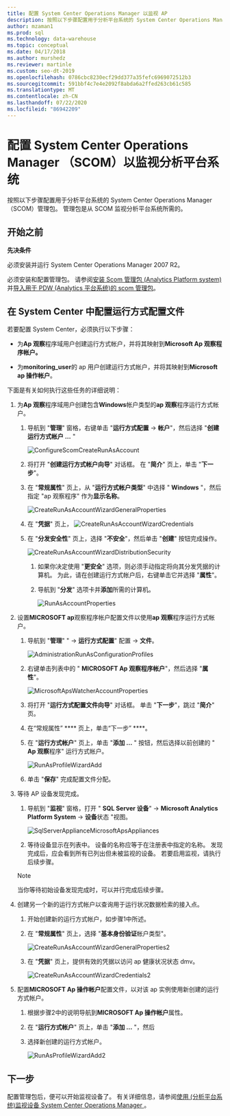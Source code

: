 ```yaml
---
title: 配置 System Center Operations Manager 以监视 AP
description: 按照以下步骤配置用于分析平台系统的 System Center Operations Manager （SCOM）管理包。 管理包是从 SCOM 监视分析平台系统所需的。
author: mzaman1
ms.prod: sql
ms.technology: data-warehouse
ms.topic: conceptual
ms.date: 04/17/2018
ms.author: murshedz
ms.reviewer: martinle
ms.custom: seo-dt-2019
ms.openlocfilehash: 0786cbc8230ecf29dd377a35fefc6969072512b3
ms.sourcegitcommit: 591bbf4c7e4e2092f8abda6a2ffed263cb61c585
ms.translationtype: MT
ms.contentlocale: zh-CN
ms.lasthandoff: 07/22/2020
ms.locfileid: "86942209"
---
```

# <a name="configure-system-center-operations-manager-scom-to-monitor-analytics-platform-system"></a>配置 System Center Operations Manager （SCOM）以监视分析平台系统
按照以下步骤配置用于分析平台系统的 System Center Operations Manager （SCOM）管理包。 管理包是从 SCOM 监视分析平台系统所需的。  
  
## <a name="before-you-begin"></a><a name="BeforeBegin"></a>开始之前  
**先决条件**  
  
必须安装并运行 System Center Operations Manager 2007 R2。  
  
必须安装和配置管理包。 请参阅[安装 Scom 管理包 &#40;Analytics Platform system&#41;](install-the-scom-management-packs.md)并[导入用于 PDW &#40;Analytics 平台系统&#41;的 scom 管理包](import-the-scom-management-pack-for-pdw.md)。  
  
## <a name="configure-run-as-profile-in-system-center"></a><a name="ConfigureRunAsProfile"></a>在 System Center 中配置运行方式配置文件  
若要配置 System Center，必须执行以下步骤：  
  
-   为**Ap 观察**程序域用户创建运行方式帐户，并将其映射到**Microsoft Ap 观察程序帐户。**  
  
-   为**monitoring_user**的 ap 用户创建运行方式帐户，并将其映射到**Microsoft ap 操作帐户**。  
  
下面是有关如何执行这些任务的详细说明：  
  
1.  为**Ap 观察**程序域用户创建包含**Windows**帐户类型的**ap 观察**程序运行方式帐户。  
  
    1.  导航到 "**管理**" 窗格，右键单击 "**运行方式配置**  ->  **帐户**"，然后选择 "**创建运行方式帐户 ...** "  
  
        ![ConfigureScomCreateRunAsAccount](./media/configure-scom-to-monitor-analytics-platform-system/ConfigureScomCreateRunAsAccount.png "ConfigureScomCreateRunAsAccount")  
  
    2.  将打开 "**创建运行方式帐户向导**" 对话框。 在 "**简介**" 页上，单击 "**下一步**"。  
  
    3.  在 "**常规属性**" 页上，从 "**运行方式帐户类型**" 中选择 " **Windows** "，然后指定 "ap 观察程序" 作为**显示名称**。  
  
        ![CreateRunAsAccountWizardGeneralProperties](./media/configure-scom-to-monitor-analytics-platform-system/CreateRunAsAccountWizardGeneralProperties.png "CreateRunAsAccountWizardGeneralProperties")  
  
    4.  在 "**凭据**" 页上， ![CreateRunAsAccountWizardCredentials](./media/configure-scom-to-monitor-analytics-platform-system/CreateRunAsAccountWizardCredentials.png "CreateRunAsAccountWizardCredentials")  
  
    5.  在 "**分发安全性**" 页上，选择 "**不安全**"，然后单击 "**创建**" 按钮完成操作。  
  
        ![CreateRunAsAccountWizardDistributionSecurity](./media/configure-scom-to-monitor-analytics-platform-system/CreateRunAsAccountWizardDistributionSecurity.png "CreateRunAsAccountWizardDistributionSecurity")  
  
        1.  如果你决定使用 "**更安全**" 选项，则必须手动指定将向其分发凭据的计算机。 为此，请在创建运行方式帐户后，右键单击它并选择 "**属性**"。  
  
        2.  导航到 "**分发**" 选项卡并**添加**所需的计算机。  
  
            ![RunAsAccountProperties](./media/configure-scom-to-monitor-analytics-platform-system/RunAsAccountProperties.png "RunAsAccountProperties")  
  
2.  设置**MICROSOFT ap**观察程序帐户配置文件以使用**ap 观察**程序运行方式帐户。  
  
    1.  导航到 "**管理**" "  ->  **运行方式配置**" 配置  ->  **文件**。  
  
        ![AdministrationRunAsConfigurationProfiles](./media/configure-scom-to-monitor-analytics-platform-system/AdministrationRunAsConfigurationProfiles.png "AdministrationRunAsConfigurationProfiles")  
  
    2.  右键单击列表中的 " **MICROSOFT Ap 观察程序帐户**"，然后选择 "**属性**"。  
  
        ![MicrosoftApsWatcherAccountProperties](./media/configure-scom-to-monitor-analytics-platform-system/MicrosoftApsWatcherAccountProperties.png "MicrosoftApsWatcherAccountProperties")  
  
    3.  将打开 "**运行方式配置文件向导**" 对话框。 单击 "**下一步**"，跳过 "**简介**" 页。  
  
    4.  在“常规属性” **** 页上，单击“下一步” ****。  
  
    5.  在 "**运行方式帐户**" 页上，单击 "**添加 ...** " 按钮，然后选择以前创建的 " **Ap 观察**程序" 运行方式帐户。  
  
        ![RunAsProfileWizardAdd](./media/configure-scom-to-monitor-analytics-platform-system/RunAsProfileWizardAdd.png "RunAsProfileWizardAdd")  
  
    6.  单击 "**保存**" 完成配置文件分配。  
  
3.  等待 AP 设备发现完成。  
  
    1.  导航到 "**监视**" 窗格，打开 " **SQL Server 设备**"  ->  **Microsoft Analytics Platform System**  ->  **设备**状态 "视图。  
  
        ![SqlServerApplianceMicrosoftApsAppliances](./media/configure-scom-to-monitor-analytics-platform-system/SqlServerApplianceMicrosoftApsAppliances.png "SqlServerApplianceMicrosoftApsAppliances")  
  
    2.  等待设备显示在列表中。 设备的名称应等于在注册表中指定的名称。 发现完成后，应会看到所有已列出但未被监视的设备。 若要启用监视，请执行后续步骤。  
  
    > [!NOTE]  
    > 当你等待初始设备发现完成时，可以并行完成后续步骤。  
  
4.  创建另一个新的运行方式帐户以查询用于运行状况数据检索的接入点。  
  
    1.  开始创建新的运行方式帐户，如步骤1中所述。  
  
    2.  在 "**常规属性**" 页上，选择 "**基本身份验证**帐户类型"。  
  
        ![CreateRunAsAccountWizardGeneralProperties2](./media/configure-scom-to-monitor-analytics-platform-system/CreateRunAsAccountWizardGeneralProperties2.png "CreateRunAsAccountWizardGeneralProperties2")  
  
    3.  在 "**凭据**" 页上，提供有效的凭据以访问 ap 健康状况状态 dmv。  
  
        ![CreateRunAsAccountWizardCredentials2](./media/configure-scom-to-monitor-analytics-platform-system/CreateRunAsAccountWizardCredentials2.png "CreateRunAsAccountWizardCredentials2")  
  
5.  配置**MICROSOFT Ap 操作帐户**配置文件，以对该 ap 实例使用新创建的运行方式帐户。  
  
    1.  根据步骤2中的说明导航到**MICROSOFT Ap 操作帐户**属性。  
  
    2.  在 "**运行方式帐户**" 页上，单击 "**添加 ...** "，然后 
    3.  选择新创建的运行方式帐户。  
  
        ![RunAsProfileWizardAdd2](./media/configure-scom-to-monitor-analytics-platform-system/RunAsProfileWizardAdd2.png "RunAsProfileWizardAdd2")  
  
## <a name="next-step"></a>下一步  
配置管理包后，便可以开始监视设备了。 有关详细信息，请参阅[使用 &#40;分析平台系统&#41;监视设备 System Center Operations Manager ](monitor-the-appliance-by-using-system-center-operations-manager.md)。  
  
<!-- MISSING LINKS ## See Also  
[Common Metadata Query Examples &#40;SQL Server PDW&#41;](../sqlpdw/common-metadata-query-examples-sql-server-pdw.md)  -->  
  

